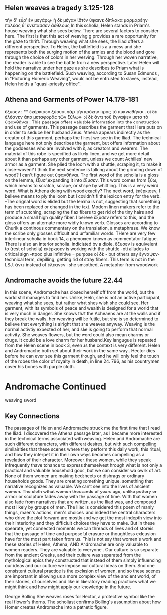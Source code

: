 ## Helen weaves a tragedy 3.125-128
τὴν δ’ εὗρ’ ἐν μεγάρῳ· ἡ δὲ μέγαν ἱ̈στὸν ὕφαινε
δίπλακα μαρμαρέην· πολέας δ’ ἐνέπασσεν ἀέθλους
In this scholia, Helen stands in Priam's house weaving what she sees below. There are several factors to consider here. The first is that this act of weaving g provides a rare opportunity for the gaze to thrift. Through weaving what she sees, the Iliad offers a different perspective. To Helen, the battlefield is a a mess and she represents both the surging motion of the armies and the blood and gore through the choice of colors in her weaving. Through her woven narrative, the reader is able to see the battle from a new perspective. Later Helen will hold the narrative under her gaze as she describes to Priam what is happening on the battlefield. Such weaving, according to Susan Edmunds , in "Picturing Homeric Weaving", would not be entrusted to slaves, instead, Helen holds a "quasi-priestly office".
## Athena and Garments of Power 14.178-181

ἔξυσεν : ** ἐκέρκισεν ξύουσι γὰρ τὴν κρόκην προς τὸ πυκνωθῆναι . οἱ δὲ ἐλέανεν ἀπο μεταφορᾶς τῶν ξύλων· οἱ δὲ ἀντι τοῦ ἔγναψεν μετα τὸ ὑφανθῆναι :
This passage offers valuable information into the construction and use of garments. This passage describes the garment that Hera puts on in order to seduce her husband Zeus. Athena appears indirectly as the creator of this garment, perhaps the finest we see in the Iliad. The technical language here not only describes the garment, but offers information about the goddesses who are involved with it, as creators and wearers. The material of this robe is specified as likely linen, and we get more detail about it than perhaps any other garment, unless we count Achilles' new armor as a garment. She plied the loom with a shuttle, scraping it, to make it close-woven? I think the next sentence is talking about the grinding down of wood? I can't figure out ὑφανθῆναι.
The first word of the scholia is a gloss on the lemma, ἔξυσ',expanding it into ἔξυσεν. This word comes from ξύω, which means to scratch, scrape, or shape by whittling. This is a very weird word. What is Athena doing with wood exactly? The next word, ἐκέρκισεν, I believe means to ply the loom but I couldn't fi the lexicon entry for the verb.
-The orignal word is elided but the lemma is not, suggesting that something has been replaced or changed in the text. 
Modern linen makers refer to the term of scutching, scraping the flax fibers to get rid of the tiny hairs and produce a small high quality fiber. I believe ἔξυσεν refers to this, and the gloss offers an alternate more widly known verb. Glosses are according to Churik a continous commentary on the translation, a metaphrase.  We know the scribe only glosses difficult and unfamiliar words. THere are very few interlinear scholia in book 14, a phenomen known as commentator fatigue. 
There is also an interior scholia, indiciated by a diple. 
ἔξυσεν is equivelent to (rest of scholia) 
ἐκέρκισεν is working with the shuttle
-oti alludes to critical sign
-προς plus infinitive = purpose
οἱ δὲ - but others say
ἔγναψεν-technical term, depilling, getting rid of stray fibers. This term is not in the LSJ.
ἀντι-instead of 
ἐλέανεν -she smoothed, A metaphor from woodwork
## Andromache avoids the future 22.44
In this scene, Andromache has closed herself off from the world, but the world still manages to find her. Unlike, Heln, she is not an active participant, weaving what she sees, but rather what shes wish she could see. Her garment, with its symbols of peace and wealth is designed for a world that is very much in danger.  She knows that the Acheaens are at the walls and if they break the walls, her weaving will be futile, but she is so determined to believe that everything is alright that she weaves anyway. Weaving is the normal activtiy expected of her, and she is going to perform that normal activity. She weaves flowers, but the word could also mean charms or drugs. It could be a love charm for her husband.Key langugue is repeated from the Helen scene in book 3, even as the context is very different. Helen and Andromache both set about their work in the same way.. Hector dies before he can ever see this garment though, and he will only feel the touch of the robes the color of royalty in death, in line 24. 796, as his countrymen cover his bones with purple cloth.
# Andromache Continued
weaving sword
## Key Connections
The passages of Helen and Andromache struck me the first time that I read the Iliad. I discovered the Athena passage later, as I became more interested in the technical terms associated with weaving. Helen and Andromache are such different characters, with different desires, but with such compelling similairities that these scenes where they perform this daily work, this ritual, and how they interpet it in their own ways becomes compelling as a revelation of their character. Moreover, these women, while they speak infrequently thave tchance to express themselvest hrough what is not only a practical and valuable household good, but we can consider wa owrk of art. None of them women are making bedsheets or dishrags or ordinary households goods. They are creating something unique, something that narrative recognizes as valuable. We can’t see into the lives of ancient women. The cloth wthat women thousands of years ago, unlike pottery or armor or sculpture fades away with the passage of time. With that women also fade from narratives that are written, as the Iliad was, and composed most likely by groups of  men. The Iliad is considered this poem of manly things, maen's actions, men's choices, and indeed the central characters who drive the plot forward are mostly and we get the most indepth view into their interiority and they difficiult choices they have to make. But in these spearate, yet connected moments we can threads of lives and of storeis that the passage of time and purposeful erasure or thoughtless exlcusion have for the most part taken from us. This is not say that women's work and these stories of Helen, Athena, AND Andromache are only valuable to women readers. They are valuable to everyone . Our culture is so separate from the ancient Greeks, and their culture was separated from the mythological epics they constructed that instead of them simply influencing our ideas and our culture we impose our cultural ideas on them. Snd one consistent cultural practice is the exclusion of women, and so these scenes are important in allowing us a more complex view of the ancient world, of their stories, of ourselves and like in liberatory reading practices what we might think and how might apply our knowledge in the future.

George Bolling She weaves roses for Hector, a protective symbol like the real flower's thorns.
The scholiast confirms Bolling's assumption about how Homer creates Andromache into a pathetic figure. 
